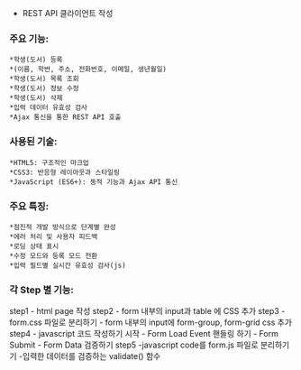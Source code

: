 * REST API 클라이언트 작성

### 주요 기능:
    *학생(도서) 등록
    *(이름, 학번, 주소, 전화번호, 이메일, 생년월일)
    *학생(도서) 목록 조회
    *학생(도서) 정보 수정
    *학생(도서) 삭제
    *입력 데이터 유효성 검사
    *Ajax 통신을 통한 REST API 호출
### 사용된 기술:
    *HTML5: 구조적인 마크업
    *CSS3: 반응형 레이아웃과 스타일링
    *JavaScript (ES6+): 동적 기능과 Ajax API 통신
### 주요 특징:
    *점진적 개발 방식으로 단계별 완성
    *에러 처리 및 사용자 피드백
    *로딩 상태 표시
    *수정 모드와 등록 모드 전환
    *입력 필드별 실시간 유효성 검사(js)

### 각 Step 별 기능:
 step1 - html page 작성
 step2 - form 내부의 input과 table 에 CSS 추가
 step3 
    - form.css 파일로 분리하기
    - form 내부의 input에 form-group, form-grid css 추가
 step4
    - javascript 코드 작성하기 시작
    - Form Load Event 핸들링 하기
    - Form Submit
    - Form Data 검증하기
 step5
    -javascript code를 form.js 파일로 분리하기기
    -입력한 데이터를 검증하는 validate() 함수
    
